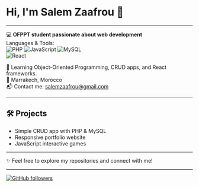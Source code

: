 # Hi, I'm Salem Zaafrou 👋


---

💻 **OFPPT student passionate about web development**  
Languages & Tools:  
![PHP](https://img.shields.io/badge/PHP-777BB4?style=for-the-badge&logo=php&logoColor=white) 
![JavaScript](https://img.shields.io/badge/JavaScript-F7DF1E?style=for-the-badge&logo=javascript&logoColor=black) 
![MySQL](https://img.shields.io/badge/MySQL-4479A1?style=for-the-badge&logo=mysql&logoColor=white)  
![React](https://img.shields.io/badge/React-20232A?style=for-the-badge&logo=react&logoColor=61DAFB)

🚀 Learning Object-Oriented Programming, CRUD apps, and React frameworks.  
📍 Marrakech, Morocco  
📬 Contact me: [salemzaafrou@gmail.com](mailto:salemzaafrou@gmail.com)

---

## 🛠️ Projects

- Simple CRUD app with PHP & MySQL  
- Responsive portfolio website  
- JavaScript interactive games

---

✨ Feel free to explore my repositories and connect with me!

---

[![GitHub followers](https://img.shields.io/github/followers/Salem-1822?label=Follow&style=social)](https://github.com/Salem-1822)

